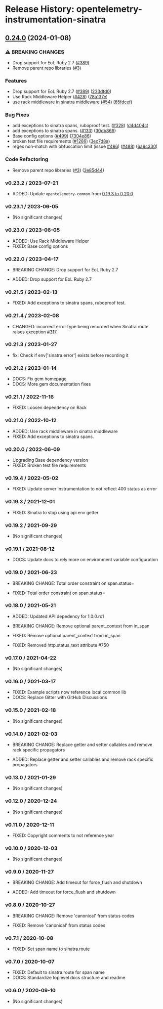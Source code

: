 # Release History: opentelemetry-instrumentation-sinatra

## [0.24.0](https://github.com/solarwinds/opentelemetry-ruby-contrib/compare/opentelemetry-instrumentation-sinatra-v0.23.2...opentelemetry-instrumentation-sinatra/v0.24.0) (2024-01-08)


### ⚠ BREAKING CHANGES

* Drop support for EoL Ruby 2.7 ([#389](https://github.com/solarwinds/opentelemetry-ruby-contrib/issues/389))
* Remove parent repo libraries ([#3](https://github.com/solarwinds/opentelemetry-ruby-contrib/issues/3))

### Features

* Drop support for EoL Ruby 2.7 ([#389](https://github.com/solarwinds/opentelemetry-ruby-contrib/issues/389)) ([233dfd0](https://github.com/solarwinds/opentelemetry-ruby-contrib/commit/233dfd0dae81346e9687090f9d8dfb85215e0ba7))
* Use Rack Middleware Helper ([#428](https://github.com/solarwinds/opentelemetry-ruby-contrib/issues/428)) ([78a137e](https://github.com/solarwinds/opentelemetry-ruby-contrib/commit/78a137e6e95e4f4358e9a0f46d5e3e929e9f35be))
* use rack middleware in sinatra middleware ([#54](https://github.com/solarwinds/opentelemetry-ruby-contrib/issues/54)) ([65fdcef](https://github.com/solarwinds/opentelemetry-ruby-contrib/commit/65fdcef7c981c46f3f2b07b31b933402e8b799f0))


### Bug Fixes

* add exceptions to sinatra spans, ruboproof test. ([#328](https://github.com/solarwinds/opentelemetry-ruby-contrib/issues/328)) ([d4d404c](https://github.com/solarwinds/opentelemetry-ruby-contrib/commit/d4d404c0d43de66e02fd0fd74192b6722e5b7476))
* add exceptions to sinatra spans. ([#133](https://github.com/solarwinds/opentelemetry-ruby-contrib/issues/133)) ([30db869](https://github.com/solarwinds/opentelemetry-ruby-contrib/commit/30db869bec7f51f3e44c3a741876557a67a28527))
* Base config options ([#499](https://github.com/solarwinds/opentelemetry-ruby-contrib/issues/499)) ([7304e86](https://github.com/solarwinds/opentelemetry-ruby-contrib/commit/7304e86e9a3beba5c20f790b256bbb54469411ca))
* broken test file requirements ([#1286](https://github.com/solarwinds/opentelemetry-ruby-contrib/issues/1286)) ([3ec7d8a](https://github.com/solarwinds/opentelemetry-ruby-contrib/commit/3ec7d8a456dbd3c9bbad7b397a3da8b8a311d8e3))
* regex non-match with obfuscation limit (issue [#486](https://github.com/solarwinds/opentelemetry-ruby-contrib/issues/486)) ([#488](https://github.com/solarwinds/opentelemetry-ruby-contrib/issues/488)) ([6a9c330](https://github.com/solarwinds/opentelemetry-ruby-contrib/commit/6a9c33088c6c9f39b2bc30247a3ed825553c07d4))


### Code Refactoring

* Remove parent repo libraries ([#3](https://github.com/solarwinds/opentelemetry-ruby-contrib/issues/3)) ([3e85d44](https://github.com/solarwinds/opentelemetry-ruby-contrib/commit/3e85d4436d338f326816c639cd2087751c63feb1))

### v0.23.2 / 2023-07-21

* ADDED: Update `opentelemetry-common` from [0.19.3 to 0.20.0](https://github.com/open-telemetry/opentelemetry-ruby-contrib/pull/537)

### v0.23.1 / 2023-06-05

* (No significant changes)

### v0.23.0 / 2023-06-05

* ADDED: Use Rack Middleware Helper
* FIXED: Base config options 

### v0.22.0 / 2023-04-17

* BREAKING CHANGE: Drop support for EoL Ruby 2.7 

* ADDED: Drop support for EoL Ruby 2.7 

### v0.21.5 / 2023-02-13

* FIXED: Add exceptions to sinatra spans, ruboproof test.

### v0.21.4 / 2023-02-08

* CHANGED: incorrect error type being recorded when Sinatra route raises exception [#317](https://github.com/open-telemetry/opentelemetry-ruby-contrib/pull/317)

### v0.21.3 / 2023-01-27

* fix: Check if env['sinatra.error'] exists before recording it

### v0.21.2 / 2023-01-14

* DOCS: Fix gem homepage 
* DOCS: More gem documentation fixes 

### v0.21.1 / 2022-11-16

* FIXED: Loosen dependency on Rack

### v0.21.0 / 2022-10-12

* ADDED: Use rack middleware in sinatra middleware 
* FIXED: Add exceptions to sinatra spans. 

### v0.20.0 / 2022-06-09

* Upgrading Base dependency version
* FIXED: Broken test file requirements 

### v0.19.4 / 2022-05-02

* FIXED: Update server instrumentation to not reflect 400 status as error 

### v0.19.3 / 2021-12-01

* FIXED: Sinatra to stop using api env getter 

### v0.19.2 / 2021-09-29

* (No significant changes)

### v0.19.1 / 2021-08-12

* DOCS: Update docs to rely more on environment variable configuration 

### v0.19.0 / 2021-06-23

* BREAKING CHANGE: Total order constraint on span.status= 

* FIXED: Total order constraint on span.status= 

### v0.18.0 / 2021-05-21

* ADDED: Updated API depedency for 1.0.0.rc1
* BREAKING CHANGE: Remove optional parent_context from in_span

* FIXED: Remove optional parent_context from in_span
* FIXED: Removed http.status_text attribute #750

### v0.17.0 / 2021-04-22

* (No significant changes)

### v0.16.0 / 2021-03-17

* FIXED: Example scripts now reference local common lib
* DOCS: Replace Gitter with GitHub Discussions

### v0.15.0 / 2021-02-18

* (No significant changes)

### v0.14.0 / 2021-02-03

* BREAKING CHANGE: Replace getter and setter callables and remove rack specific propagators

* ADDED: Replace getter and setter callables and remove rack specific propagators

### v0.13.0 / 2021-01-29

* (No significant changes)

### v0.12.0 / 2020-12-24

* (No significant changes)

### v0.11.0 / 2020-12-11

* FIXED: Copyright comments to not reference year

### v0.10.0 / 2020-12-03

* (No significant changes)

### v0.9.0 / 2020-11-27

* BREAKING CHANGE: Add timeout for force_flush and shutdown

* ADDED: Add timeout for force_flush and shutdown

### v0.8.0 / 2020-10-27

* BREAKING CHANGE: Remove 'canonical' from status codes

* FIXED: Remove 'canonical' from status codes

### v0.7.1 / 2020-10-08

* FIXED: Set span name to sinatra.route

### v0.7.0 / 2020-10-07

* FIXED: Default to sinatra.route for span name
* DOCS: Standardize toplevel docs structure and readme

### v0.6.0 / 2020-09-10

* (No significant changes)
